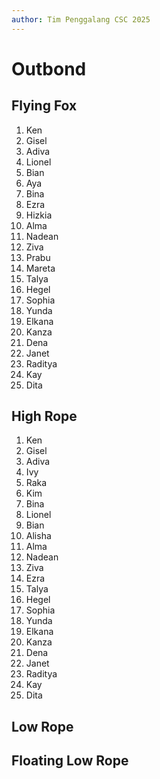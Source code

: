 ```yaml
---
author: Tim Penggalang CSC 2025
---
```

# Outbond

## Flying Fox
1. Ken
1. Gisel
1. Adiva
1. Lionel
1. Bian
1. Aya
1. Bina
1. Ezra
1. Hizkia
1. Alma
1. Nadean
1. Ziva
1. Prabu
1. Mareta
1. Talya
1. Hegel
1. Sophia
1. Yunda
1. Elkana
1. Kanza
1. Dena
1. Janet
1. Raditya
1. Kay
1. Dita

## High Rope
1. Ken
1. Gisel
1. Adiva
1. Ivy
1. Raka
1. Kim
1. Bina
1. Lionel
1. Bian
1. Alisha
1. Alma
1. Nadean
1. Ziva
1. Ezra
1. Talya
1. Hegel
1. Sophia
1. Yunda
1. Elkana
1. Kanza
1. Dena
1. Janet
1. Raditya
1. Kay
1. Dita

## Low Rope
## Floating Low Rope
